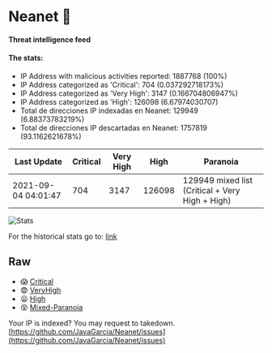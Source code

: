 # Neanet :hocho:
#### Threat intelligence feed
#### The stats:

- IP Address with malicious activities reported: 1887768 (100%)
- IP Address categorized as 'Critical':  704 (0.037292718173%)
- IP Address categorized as 'Very High':  3147 (0.166704806947%)
- IP Address categorized as 'High':  126098 (6.67974030707)
- Total de direcciones IP indexadas en Neanet:  129949 (6.88373783219%)
- Total de direcciones IP descartadas en Neanet:  1757819 (93.1162621678%)

| Last Update | Critical | Very High | High | Paranoia |
| --- | --- | --- | --- | --- |
| 2021-09-04 04:01:47 | 704 | 3147 | 126098 | 129949 mixed list (Critical + Very High + High)|

![Stats](https://docs.google.com/spreadsheets/d/e/2PACX-1vSnaNMIXVabIpDJjufMlzH7poXnshF3mgd8Is1g9ytUEzVsP5my4Trn8f-xkoLLQ38xpL3HtmUexLo6/pubchart?oid=501124687&format=image)

For the historical stats go to: [link](/stats.csv)
## Raw
- :scream: [Critical](https://raw.githubusercontent.com/JavaGarcia/Neanet/master/blacklists/neanet_critical.txt)
- :fearful: [VeryHigh](https://raw.githubusercontent.com/JavaGarcia/Neanet/master/blacklists/neanet_veryHigh.txtt)
- :frowning: [High](https://raw.githubusercontent.com/JavaGarcia/Neanet/master/blacklists/neanet_high.txt)
- :dizzy_face: [Mixed-Paranoia](https://raw.githubusercontent.com/JavaGarcia/Neanet/master/blacklists/neanet_all.txt)


Your IP is indexed? You may request to takedown. [https://github.com/JavaGarcia/Neanet/issues](https://github.com/JavaGarcia/Neanet/issues)









































































































































































































































































































































































































































































































































































































































































































































































































































































































































































































































































































































































































































































































































































































































































































































































































































































































































































































































































































































































































































































































































































































































































































































































































































































































































































































































































































































































































































































































































































































































































































































































































































































































































































































































































































































































































































































































































































































































































































































































































































































































































































































































































































































































































































































































































































































































































































































































































































































































































































































































































































































































































































































































































































































































































































































































































































































































































































































































































































































































































































































































































































































































































































































































































































































































































































































































































































































































































































































































































































































































































































































































































































































































































































































































































































































































































































































































































































































































































































































































































































































































































































































































































































































































































































































































































































































































































































